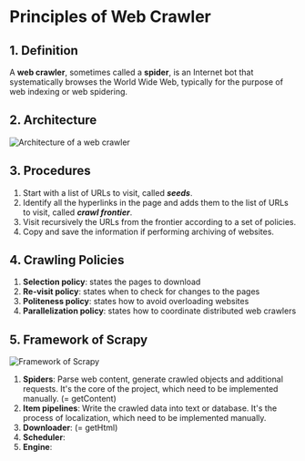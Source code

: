 # Principles of Web Crawler

## 1. Definition
A **web crawler**, sometimes called a **spider**, is an Internet bot that systematically browses the World Wide Web, typically for the purpose of web indexing or web spidering.

## 2. Architecture

![Architecture of a web crawler](https://upload.wikimedia.org/wikipedia/commons/d/df/WebCrawlerArchitecture.svg)

## 3. Procedures
1. Start with a list of URLs to visit, called *__seeds__*.
2. Identify all the hyperlinks in the page and adds them to the list of URLs to visit, called *__crawl frontier__*.
3. Visit recursively the URLs from the frontier according to a set of policies.
4. Copy and save the information if performing archiving of websites.

## 4. Crawling Policies
1. **Selection policy**: states the pages to download
2. **Re-visit policy**: states when to check for changes to the pages
3. **Politeness policy**: states how to avoid overloading websites
4. **Parallelization policy**: states how to coordinate distributed web crawlers

## 5. Framework of Scrapy

![Framework of Scrapy](https://pic2.zhimg.com/80/v2-f9a34c578b7193f5772c26891d283c55_hd.jpg)

1. **Spiders**: Parse web content, generate crawled objects and additional requests. It's the core of the project, which need to be implemented manually. (= getContent)
2. **Item pipelines**: Write the crawled data into text or database. It's the process of localization, which need to be implemented manually.
3. **Downloader**: (= getHtml)
4. **Scheduler**:
5. **Engine**:

